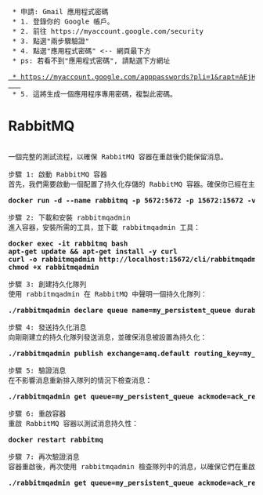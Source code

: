 <pre>
 * 申請: Gmail 應用程式密碼
 * 1. 登錄你的 Google 帳戶。
 * 2. 前往 https://myaccount.google.com/security
 * 3. 點選"兩步驟驗證"
 * 4. 點選"應用程式密碼" <-- 網頁最下方
 * ps: 若看不到"應用程式密碼", 請點選下方網址
   <a href="https://myaccount.google.com/apppasswords?pli=1&rapt=AEjHL4N4imft3Utjxqp0tmG-NW8zedKzQoKwtNqkPkUFd7BpnC6Se5HtNGnKDfzP3x5UpSPgyfjuEHAMNY27rVhsV0gOr33vN9s7IkYMr-EurprkV-L0mvE">
 * https://myaccount.google.com/apppasswords?pli=1&rapt=AEjHL4N4imft3Utjxqp0tmG-NW8zedKzQoKwtNqkPkUFd7BpnC6Se5HtNGnKDfzP3x5UpSPgyfjuEHAMNY27rVhsV0gOr33vN9s7IkYMr-EurprkV-L0mvE
   </a>  
 * 5. 這將生成一個應用程序專用密碼，複製此密碼。
</pre>

# RabbitMQ
<pre>   
一個完整的測試流程，以確保 RabbitMQ 容器在重啟後仍能保留消息。

步驟 1: 啟動 RabbitMQ 容器
首先，我們需要啟動一個配置了持久化存儲的 RabbitMQ 容器。確保你已經在主機上準備好了映射目錄 c:/rabbitmq_data。
<b>
docker run -d --name rabbitmq -p 5672:5672 -p 15672:15672 -v c:/rabbitmq_data:/var/lib/rabbitmq rabbitmq:3.13-management
</b>
步驟 2: 下載和安裝 rabbitmqadmin
進入容器，安裝所需的工具，並下載 rabbitmqadmin 工具：
<b>
docker exec -it rabbitmq bash
apt-get update && apt-get install -y curl
curl -o rabbitmqadmin http://localhost:15672/cli/rabbitmqadmin
chmod +x rabbitmqadmin
</b>
步驟 3: 創建持久化隊列
使用 rabbitmqadmin 在 RabbitMQ 中聲明一個持久化隊列：
<b>
./rabbitmqadmin declare queue name=my_persistent_queue durable=true
</b>
步驟 4: 發送持久化消息
向剛剛建立的持久化隊列發送消息，並確保消息被設置為持久化：
<b>
./rabbitmqadmin publish exchange=amq.default routing_key=my_persistent_queue payload="Hello, World!" properties='{"delivery_mode":2}'
</b>
步驟 5: 驗證消息
在不影響消息重新排入隊列的情況下檢查消息：
<b>
./rabbitmqadmin get queue=my_persistent_queue ackmode=ack_requeue_true
</b>
步驟 6: 重啟容器
重啟 RabbitMQ 容器以測試消息持久性：
<b>
docker restart rabbitmq
</b>
步驟 7: 再次驗證消息
容器重啟後，再次使用 rabbitmqadmin 檢查隊列中的消息，以確保它們在重啟後仍然存在：
<b>
./rabbitmqadmin get queue=my_persistent_queue ackmode=ack_requeue_true
</b>
</pre>
